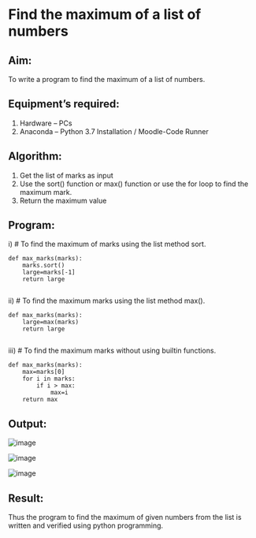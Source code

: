 # Find the maximum of a list of numbers
## Aim:
To write a program to find the maximum of a list of numbers.
## Equipment’s required:
1.	Hardware – PCs
2.	Anaconda – Python 3.7 Installation / Moodle-Code Runner
## Algorithm:
1.	Get the list of marks as input
2.	Use the sort() function or max() function or use the for loop to find the maximum mark.
3.	Return the maximum value
## Program:

i)	# To find the maximum of marks using the list method sort.
```
def max_marks(marks):
    marks.sort()
    large=marks[-1]
    return large


```

ii)	# To find the maximum marks using the list method max().
```
def max_marks(marks):
    large=max(marks)
    return large


```

iii) # To find the maximum marks without using builtin functions.
```
def max_marks(marks):
    max=marks[0]
    for i in marks:
        if i > max:
            max=i
    return max
```



## Output:

![image](https://github.com/user-attachments/assets/e762184a-8d0e-41b1-ba7b-69403d2a8bb8)

![image](https://github.com/user-attachments/assets/70b39cbf-2197-4231-a193-0c5556832d5d)

![image](https://github.com/user-attachments/assets/04e295d6-e8eb-4733-87c6-353d73d9c889)



## Result:
Thus the program to find the maximum of given numbers from the list is written and verified using python programming.
